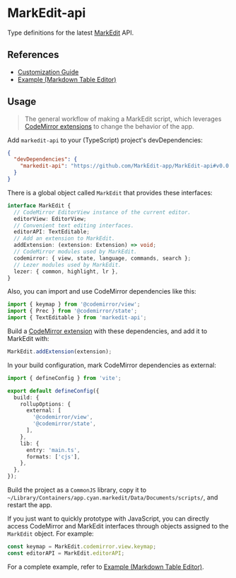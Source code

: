 # MarkEdit-api

Type definitions for the latest [MarkEdit](https://markedit.app) API.

## References

- [Customization Guide](https://github.com/MarkEdit-app/MarkEdit/wiki/Customization)
- [Example (Markdown Table Editor)](https://github.com/MarkEdit-app/MarkEdit-mte)

## Usage

> The general workflow of making a MarkEdit script, which leverages [CodeMirror extensions](https://codemirror.net/docs/extensions/) to change the behavior of the app.

Add `markedit-api` to your (TypeScript) project's devDependencies:

```json
{
  "devDependencies": {
    "markedit-api": "https://github.com/MarkEdit-app/MarkEdit-api#v0.0.5"
  }
}
```

There is a global object called `MarkEdit` that provides these interfaces:

```ts
interface MarkEdit {
  // CodeMirror EditorView instance of the current editor.
  editorView: EditorView;
  // Convenient text editing interfaces.
  editorAPI: TextEditable;
  // Add an extension to MarkEdit.
  addExtension: (extension: Extension) => void;
  // CodeMirror modules used by MarkEdit.
  codemirror: { view, state, language, commands, search };
  // Lezer modules used by MarkEdit.
  lezer: { common, highlight, lr },
}
```

Also, you can import and use CodeMirror dependencies like this:

```ts
import { keymap } from '@codemirror/view';
import { Prec } from '@codemirror/state';
import { TextEditable } from 'markedit-api';
```

Build a [CodeMirror extension](https://codemirror.net/docs/extensions/) with these dependencies, and add it to MarkEdit with:

```ts
MarkEdit.addExtension(extension);
```

In your build configuration, mark CodeMirror dependencies as external:

```ts
import { defineConfig } from 'vite';

export default defineConfig({
  build: {
    rollupOptions: {
      external: [
        '@codemirror/view',
        '@codemirror/state',
      ],
    },
    lib: {
      entry: 'main.ts',
      formats: ['cjs'],
    },
  },
});
```

Build the project as a `CommonJS` library, copy it to `~/Library/Containers/app.cyan.markedit/Data/Documents/scripts/`, and restart the app.

If you just want to quickly prototype with JavaScript, you can directly access CodeMirror and MarkEdit interfaces through objects assigned to the `MarkEdit` object. For example:

```js
const keymap = MarkEdit.codemirror.view.keymap;
const editorAPI = MarkEdit.editorAPI;
```

For a complete example, refer to [Example (Markdown Table Editor)](https://github.com/MarkEdit-app/MarkEdit-mte).
